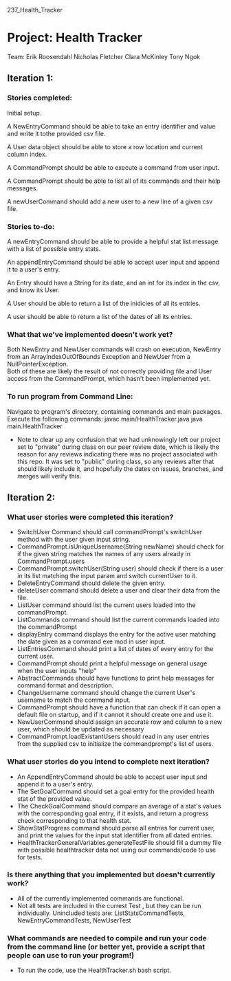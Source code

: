  237_Health_Tracker
# Project: Health Tracker

Team:
Erik Roosendahl
Nicholas Fletcher
Clara McKinley
Tony Ngok


## Iteration 1:


### Stories completed:

Initial setup.

A NewEntryCommand should be able to take an entry identifier and value and write it tothe provided csv file.

A User data object should be able to store a row location and current column index.

A CommandPrompt should be able to execute a command from user input.

A CommandPrompt should be able to list all of its commands and their help messages.

A newUserCommand should add a new user to a new line of a given csv file.


### Stories to-do:

A newEntryCommand should be able to provide a helpful stat list message with a list of possible entry stats.

An appendEntryCommand should be able to accept user input and append it to a user's entry.

An Entry should have a String for its date, and an int for its index in the csv, and know its User.

A User should be able to return a list of the inidicies of all its entries.

A user should be able to return a list of the dates of all its entries.


### What that we've implemented doesn't work yet?

Both NewEntry and NewUser commands will crash on execution, NewEntry from an ArrayIndexOutOfBounds Exception and NewUser from a NullPointerException.  
Both of these are likely the result of not correctly providing file and User access from the CommandPrompt, which hasn't been implemented yet.



### To run program from Command Line:

Navigate to program's directory, containing commands and main packages.
Execute the following commands:
javac main/HealthTracker.java
java main.HealthTracker



* Note to clear up any confusion that we had unknowingly left our project set to "private" during class on our peer review date, which is likely the reason for any reviews indicating there was no project associated with this repo.  It was set to "public" during class, so any reviews after that should likely include it, and hopefully the dates on issues, branches, and merges will verify this.

## Iteration 2:

### What user stories were completed this iteration?
 
- SwitchUser Command should call commandPrompt's switchUser method with the user given input string.
- CommandPrompt.isUniqueUsername(String newName) should check for if the given string matches the names of any users already in CommandPrompt.users
- CommandPrompt.switchUser(String user) should check if there is a user in its list matching the input param and switch currentUser to it.
- DeleteEntryCommand should delete the given entry.
- deleteUser command should delete a user and clear their data from the file.
- ListUser command should list the current users loaded into the commandPrompt.
- ListCommands command should list the current commands loaded into the commandPrompt
- displayEntry command displays the entry for the active user matching the date given as a command exe mod in user input.
- ListEntriesCommand should print a list of dates of every entry for the current user.
- CommandPrompt should print a helpful message on general usage when the user inputs "help"
- AbstractCommands should have functions to print help messages for command format and description.
- ChangeUsername command should change the current User's username to match the command input.
- CommandPrompt should have a function that can check if it can open a default file on startup, and if it cannot it should create one and use it.
- NewUserCommand should assign an accurate row and column to a new user, which should be updated as necessary
- CommandPrompt.loadExistantUsers should read in any user entries from the supplied csv to initialize the commandprompt's list of users.
 
### What user stories do you intend to complete next iteration?
- An AppendEntryCommand should be able to accept user input and append it to a user's entry.
- The SetGoalCommand should set a goal entry for the provided health stat of the provided value.
- The CheckGoalCommand should compare an average of a stat's values with the corresponding goal entry, if it exists, and return a progress check corresponding to that health stat.
- ShowStatProgress command should parse all entries for current user, and print the values for the input stat identifier from all dated entries.
- HealthTrackerGeneralVariables.generateTestFile should fill a dummy file with possible healthtracker data not using our commands/code to use for tests.
 
### Is there anything that you implemented but doesn't currently work?
- All of the currently implemented commands are functional.
- Not all tests are included in the currest Test , but they can be run individually.  Unincluded tests are:
	ListStatsCommandTests, NewEntryCommandTests, NewUserTest
 
### What commands are needed to compile and run your code from the command line (or better yet, provide a script that people can use to run your program!)
- To run the code, use the HealthTracker.sh bash script.





